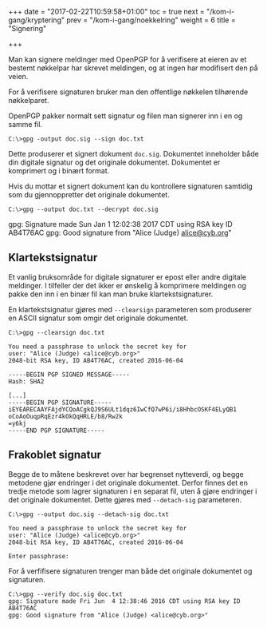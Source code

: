 +++
date = "2017-02-22T10:59:58+01:00"
toc = true
next = "/kom-i-gang/kryptering"
prev = "/kom-i-gang/noekkelring"
weight = 6
title = "Signering"

+++

Man kan signere meldinger med OpenPGP for å verifisere at eieren av et bestemt
nøkkelpar har skrevet meldingen, og at ingen har modifisert den på veien.

For å verifisere signaturen bruker man den offentlige nøkkelen tilhørende
nøkkelparet.

OpenPGP pakker normalt sett signatur og filen man signerer inn i en og samme fil.

    C:\>gpg -output doc.sig --sign doc.txt

Dette produserer et signert dokument `doc.sig`. Dokumentet inneholder både din
digitale signatur og det originale dokumentet. Dokumentet er komprimert og i
binært format.

Hvis du mottar et signert dokument kan du kontrollere signaturen samtidig som
du gjennoppretter det originale dokumentet.

    C:\>gpg --output doc.txt --decrypt doc.sig

  gpg: Signature made Sun Jan 1 12:02:38 2017 CDT using RSA key ID AB4T76AC
  gpg: Good signature from "Alice (Judge) <alice@cyb.org>"

Klartekstsignatur
-----------------

Et vanlig bruksområde for digitale signaturer er epost eller andre digitale
meldinger. I tilfeller der det ikker er ønskelig å komprimere meldingen og pakke
den inn i en binær fil kan man bruke klartekstsignaturer.

En klartekstsignatur gjøres med `--clearsign` parameteren som produserer en
ASCII signatur som omgir det originale dokumentet.

    C:\>gpg --clearsign doc.txt

    You need a passphrase to unlock the secret key for
    user: "Alice (Judge) <alice@cyb.org>"
    2048-bit RSA key, ID AB4T76AC, created 2016-06-04

    -----BEGIN PGP SIGNED MESSAGE-----
    Hash: SHA2

    [...]
    -----BEGIN PGP SIGNATURE-----
    iEYEARECAAYFAjdYCQoACgkQJ9S6ULt1dqz6IwCfQ7wP6i/i8HhbcOSKF4ELyQB1
    oCoAoOuqpRqEzr4kOkQqHRLE/b8/Rw2k
    =y6kj
    -----END PGP SIGNATURE-----

Frakoblet signatur
------------------

Begge de to måtene beskrevet over har begrenset nytteverdi, og begge metodene
gjør endringer i det originale dokumentet. Derfor finnes det en tredje metode
som lagrer signaturen i en separat fil, uten å gjøre endringer i det originale
dokumentet. Dette gjøres med `--detach-sig` parameteren.

    C:\>gpg --output doc.sig --detach-sig doc.txt

    You need a passphrase to unlock the secret key for
    user: "Alice (Judge) <alice@cyb.org>"
    2048-bit RSA key, ID AB4T76AC, created 2016-06-04

    Enter passphrase:

For å verfifisere signaturen trenger man både det originale dokumentet og
signaturen.

    C:\>gpg --verify doc.sig doc.txt
    gpg: Signature made Fri Jun  4 12:38:46 2016 CDT using RSA key ID AB4T76AC
    gpg: Good signature from "Alice (Judge) <alice@cyb.org>"
